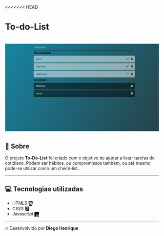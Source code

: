 <<<<<<< HEAD
# To-do-List

<h1>
    <img src="img/Todo.png">
</h1>

## 🚀 Sobre

O projeto **To-Do-List** foi criado com o objetivo de ajudar a listar tarefas do cotidiano. Podem ser hábitos, ou compromissos também, ou até mesmo pode-se utilizar como um check-list.

---

## 💻 Tecnologias utilizadas

- HTML5 <img src="img/html5.svg" width="15px" align="center">
- CSS3 <img src="img/css3.svg" width="15px" align="center">
- Javascript <img src="img/javascript.svg" width="15px" align="center">

---
🔥 Desenvolvido por **Diego Henrique**

